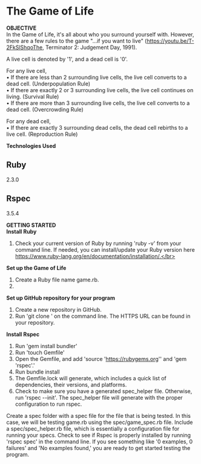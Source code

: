 <h1>The Game of Life</h1>

<strong>OBJECTIVE</strong></br>
In the Game of Life, it's all about who you surround yourself with. However, there are a few rules to the game "...if you want to live" (https://youtu.be/T-2FkSlShqoThe, Terminator 2: Judgement Day, 1991).</br>

A live cell is denoted by '1', and a dead cell is '0'.</br>

For any live cell,</br>
• If there are less than 2 surrounding live cells, the live cell converts to a dead cell. (Underpopulation Rule)</br>
• If there are exactly 2 or 3 surrounding live cells, the live cell continues on living. (Survival Rule)</br>
• If there are more than 3 surrounding live cells, the live cell converts to a dead cell. (Overcrowding Rule)</br>

For any dead cell,</br>
• If there are exactly 3 surrounding dead cells, the dead cell rebirths to a live cell. (Reproduction Rule)</br>




<strong>Technologies Used</strong></br>
<h2>Ruby</h2> 2.3.0</br>
<h2>Rspec</h2> 3.5.4</br>


<strong>GETTING STARTED</strong></br>
<strong>Install Ruby</strong></br>
1. Check your current version of Ruby by running 'ruby -v' from your command line. If needed, you can install/update your Ruby version here https://www.ruby-lang.org/en/documentation/installation/.</br>

<strong>Set up the Game of Life</strong></br>
1. Create a Ruby file name game.rb.</br>
2. </br>

<strong>Set up GitHub repository for your program</strong></br>
1. Create a new repository in GitHub.</br>
2. Run 'git clone <insert your HTTPS URL>' on the command line. The HTTPS URL can be found in your repository.</br>

<strong>Install Rspec</strong></br>
1. Run 'gem install bundler'</br>
2. Run 'touch Gemfile'</br>
3. Open the Gemfile, and add 'source 'https://rubygems.org'' and 'gem 'rspec'.'</br>
4. Run bundle install</br>
5. The Gemfile.lock will generate, which includes a quick list of dependencies, their versions, and platforms.</br>
6. Check to make sure you have a generated spec_helper file. Otherwise, run 'rspec --init'. The spec_helper file will generate with the proper configuration to run rspec.</br>

Create a spec folder with a spec file for the file that is being tested. In this case, we will be testing game.rb using the spec/game_spec.rb file. Include a spec/spec_helper.rb file, which is essentially a configuration file for running your specs. Check to see if Rspec is properly installed by running 'rspec spec' in the command line. If you see something like '0 examples, 0 failures' and 'No examples found,' you are ready to get started testing the program.</br>
